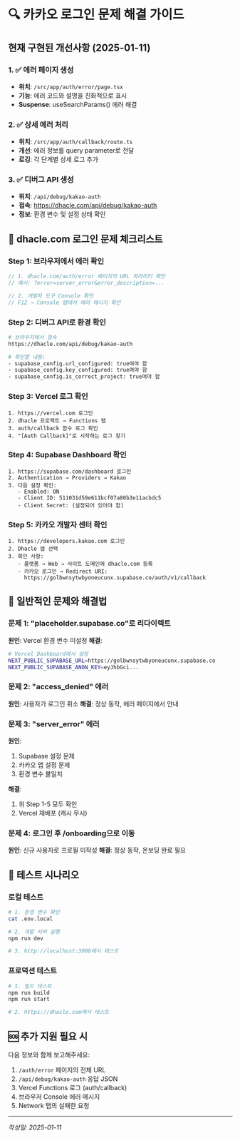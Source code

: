 # 🔍 카카오 로그인 문제 해결 가이드

## 현재 구현된 개선사항 (2025-01-11)

### 1. ✅ 에러 페이지 생성
- **위치**: `/src/app/auth/error/page.tsx`
- **기능**: 에러 코드와 설명을 친화적으로 표시
- **Suspense**: useSearchParams() 에러 해결

### 2. ✅ 상세 에러 처리
- **위치**: `/src/app/auth/callback/route.ts`
- **개선**: 에러 정보를 query parameter로 전달
- **로깅**: 각 단계별 상세 로그 추가

### 3. ✅ 디버그 API 생성
- **위치**: `/api/debug/kakao-auth`
- **접속**: https://dhacle.com/api/debug/kakao-auth
- **정보**: 환경 변수 및 설정 상태 확인

## 🚨 dhacle.com 로그인 문제 체크리스트

### Step 1: 브라우저에서 에러 확인
```javascript
// 1. dhacle.com/auth/error 페이지의 URL 파라미터 확인
// 예시: ?error=server_error&error_description=...

// 2. 개발자 도구 Console 확인
// F12 → Console 탭에서 에러 메시지 확인
```

### Step 2: 디버그 API로 환경 확인
```bash
# 브라우저에서 접속
https://dhacle.com/api/debug/kakao-auth

# 확인할 내용:
- supabase_config.url_configured: true여야 함
- supabase_config.key_configured: true여야 함
- supabase_config.is_correct_project: true여야 함
```

### Step 3: Vercel 로그 확인
```
1. https://vercel.com 로그인
2. dhacle 프로젝트 → Functions 탭
3. auth/callback 함수 로그 확인
4. "[Auth Callback]"로 시작하는 로그 찾기
```

### Step 4: Supabase Dashboard 확인
```
1. https://supabase.com/dashboard 로그인
2. Authentication → Providers → Kakao
3. 다음 설정 확인:
   - Enabled: ON
   - Client ID: 511031d59e611bcf07a80b3e11acbdc5
   - Client Secret: (설정되어 있어야 함)
```

### Step 5: 카카오 개발자 센터 확인
```
1. https://developers.kakao.com 로그인
2. Dhacle 앱 선택
3. 확인 사항:
   - 플랫폼 → Web → 사이트 도메인에 dhacle.com 등록
   - 카카오 로그인 → Redirect URI:
     https://golbwnsytwbyoneucunx.supabase.co/auth/v1/callback
```

## 🔧 일반적인 문제와 해결법

### 문제 1: "placeholder.supabase.co"로 리다이렉트
**원인**: Vercel 환경 변수 미설정
**해결**: 
```bash
# Vercel Dashboard에서 설정
NEXT_PUBLIC_SUPABASE_URL=https://golbwnsytwbyoneucunx.supabase.co
NEXT_PUBLIC_SUPABASE_ANON_KEY=eyJhbGci...
```

### 문제 2: "access_denied" 에러
**원인**: 사용자가 로그인 취소
**해결**: 정상 동작, 에러 페이지에서 안내

### 문제 3: "server_error" 에러
**원인**: 
1. Supabase 설정 문제
2. 카카오 앱 설정 문제
3. 환경 변수 불일치

**해결**:
1. 위 Step 1-5 모두 확인
2. Vercel 재배포 (캐시 무시)

### 문제 4: 로그인 후 /onboarding으로 이동
**원인**: 신규 사용자로 프로필 미작성
**해결**: 정상 동작, 온보딩 완료 필요

## 📝 테스트 시나리오

### 로컬 테스트
```bash
# 1. 환경 변수 확인
cat .env.local

# 2. 개발 서버 실행
npm run dev

# 3. http://localhost:3000에서 테스트
```

### 프로덕션 테스트
```bash
# 1. 빌드 테스트
npm run build
npm run start

# 2. https://dhacle.com에서 테스트
```

## 🆘 추가 지원 필요 시

다음 정보와 함께 보고해주세요:
1. `/auth/error` 페이지의 전체 URL
2. `/api/debug/kakao-auth` 응답 JSON
3. Vercel Functions 로그 (auth/callback)
4. 브라우저 Console 에러 메시지
5. Network 탭의 실패한 요청

---
*작성일: 2025-01-11*